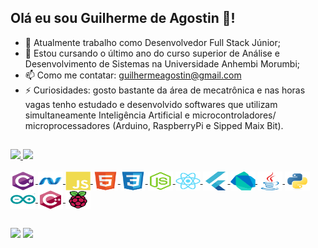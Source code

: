 ## Olá eu sou Guilherme de Agostin 👋!

- 🔭 Atualmente trabalho como Desenvolvedor Full Stack Júnior;
- 🌱 Estou cursando o último ano do curso superior de Análise e Desenvolvimento de Sistemas na Universidade Anhembi Morumbi;
- 📫 Como me contatar: guilhermeagostin@gmail.com
- ⚡ Curiosidades: gosto bastante da área de mecatrônica e nas horas vagas tenho estudado e desenvolvido softwares que utilizam simultaneamente Inteligência Artificial e microcontroladores/ microprocessadores (Arduino, RaspberryPi e Sipped Maix Bit).

##

<div align="left">
  <a href="https://github.com/GuilhermeAgostin">
  <img height="180em" src="https://github-readme-stats.vercel.app/api?username=GuilhermeAgostin&show_icons=true&title_color=fff&icon_color=4EA6FF&text_color=9f9f9f&bg_color=151515&include_all_commits=true&count_private=true"/>
  <img height="180em" src="https://github-readme-stats.vercel.app/api/top-langs/?username=GuilhermeAgostin&layout=compact&langs_count=7&title_color=fff&icon_color=4EA6FF&text_color=9f9f9f&bg_color=151515&"/>
</div>
<div style="display: inline_block"><br>
  <img align="center" alt="Agostin-Csharp" height="30" width="40" src="https://raw.githubusercontent.com/devicons/devicon/master/icons/csharp/csharp-original.svg">
  <img align="center" alt="Agostin-DotNet" height="30" width="40" src="https://raw.githubusercontent.com/devicons/devicon/master/icons/dot-net/dot-net-original.svg">
  <img align="center" alt="Agostin-Js" height="30" width="40" src="https://raw.githubusercontent.com/devicons/devicon/master/icons/javascript/javascript-plain.svg">
  <img align="center" alt="Agostin-HTML" height="30" width="40" src="https://raw.githubusercontent.com/devicons/devicon/master/icons/html5/html5-original.svg">
  <img align="center" alt="Agostin-CSS" height="30" width="40" src="https://raw.githubusercontent.com/devicons/devicon/master/icons/css3/css3-original.svg">
  <img align="center" alt="Agostin-NodeJs" height="30" width="40" src="https://raw.githubusercontent.com/devicons/devicon/master/icons/nodejs/nodejs-original.svg">
  <img align="center" alt="Agostin-React" height="30" width="40" src="https://raw.githubusercontent.com/devicons/devicon/master/icons/react/react-original.svg">
  <img align="center" alt="Agostin-Flutter" height="30" width="40" src="https://raw.githubusercontent.com/devicons/devicon/master/icons/flutter/flutter-original.svg">
  <img align="center" alt="Agostin-Dart" height="30" width="40" src="https://raw.githubusercontent.com/devicons/devicon/master/icons/dart/dart-original.svg">
  <img align="center" alt="Agostin-Java" height="30" width="40" src="https://raw.githubusercontent.com/devicons/devicon/master/icons/java/java-original.svg">
  <img align="center" alt="Agostin-Python" height="30" width="40" src="https://raw.githubusercontent.com/devicons/devicon/master/icons/python/python-original.svg">
  <img align="center" alt="Agostin-Arduino" height="30" width="40" src="https://raw.githubusercontent.com/devicons/devicon/master/icons/arduino/arduino-original.svg">
  <img align="center" alt="Agostin-CPlusPlus" height="30" width="40" src="https://raw.githubusercontent.com/devicons/devicon/master/icons/cplusplus/cplusplus-original.svg">
  <img align="center" alt="Agostin-RaspberryPi" height="30" width="40" src="https://raw.githubusercontent.com/devicons/devicon/master/icons/raspberrypi/raspberrypi-original.svg">

</div>
  
  ##
 
<div> 
  
  <a href = "mailto:guilhermeagostin@gmail.com"><img src="https://img.shields.io/badge/-Gmail-%23333?style=for-the-badge&logo=gmail&logoColor=white" target="_blank"></a>
  <a href="https://www.linkedin.com/in/guilherme-agostin-90ba6169/" target="_blank"><img src="https://img.shields.io/badge/-LinkedIn-%230077B5?style=for-the-badge&logo=linkedin&logoColor=white" target="_blank"></a> 
  
</div>
